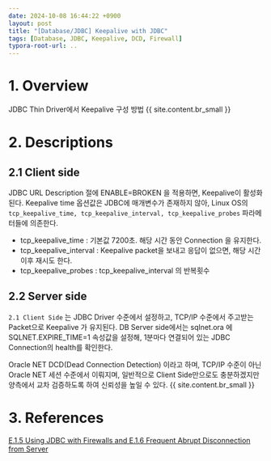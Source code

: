 ```yaml
---
date: 2024-10-08 16:44:22 +0900
layout: post
title: "[Database/JDBC] Keepalive with JDBC"
tags: [Database, JDBC, Keepalive, DCD, Firewall]
typora-root-url: ..
---
```


# 1. Overview
JDBC Thin Driver에서 Keepalive 구성 방법
{{ site.content.br_small }}


# 2. Descriptions
## 2.1 Client side
JDBC URL Description 절에 ENABLE=BROKEN 을 적용하면, Keepalive이 활성화 된다.
Keepalive time 옵션값은 JDBC에 매개변수가 존재하지 않아, Linux OS의 `tcp_keepalive_time, tcp_keepalive_interval, tcp_keepalive_probes` 파라메터들에 의존한다.

 - tcp_keepalive_time : 기본값 7200초. 해당 시간 동안 Connection 을 유지한다.
 - tcp_keepalive_interval : Keepalive packet을 보내고 응답이 없으면, 해당 시간 이후 재시도 한다.
 - tcp_keepalive_probes : tcp_keepalive_interval 의 반복횟수
 
## 2.2 Server side
`2.1 Client Side` 는 JDBC Driver 수준에서 설정하고, TCP/IP 수준에서 주고받는 Packet으로 Keepalive 가 유지된다.
DB Server side에서는 sqlnet.ora 에 SQLNET.EXPIRE_TIME=1 속성값을 설정해, 1분마다 연결되어 있는 JDBC Connection의 health를 확인한다.

Oracle NET DCD(Dead Connection Detection) 이라고 하며, TCP/IP 수준이 아닌 Oracle NET 세션 수준에서 이뤄지며,
일반적으로 Client Side만으로도 충분하겠지만 양측에서 교차 검증하도록 하여 신뢰성을 높일 수 있다.
{{ site.content.br_small }}

# 3. References
[E.1.5 Using JDBC with Firewalls and E.1.6 Frequent Abrupt Disconnection from Server](https://docs.oracle.com/en/database/oracle/oracle-database/19/jjdbc/JDBC-troubleshooting.html#GUID-5ADA932F-B2BF-4E34-8995-435FD2EF1F92)
